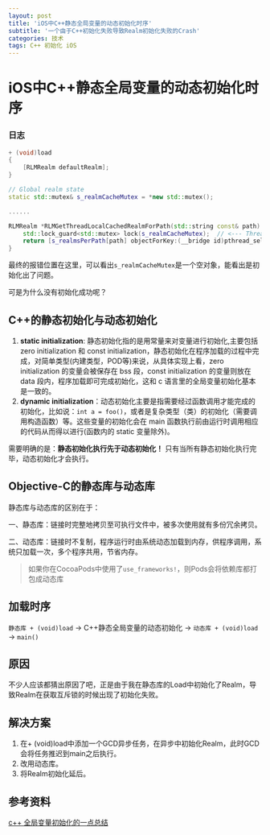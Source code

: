 ```yaml
---
layout: post
title: 'iOS中C++静态全局变量的动态初始化时序'
subtitle: '一个由于C++初始化失败导致Realm初始化失败的Crash'
categories: 技术
tags: C++ 初始化 iOS
---
```


# iOS中C++静态全局变量的动态初始化时序

### 日志

```objective-c
+ (void)load
{
    [RLMRealm defaultRealm];
}
```



```c++
// Global realm state
static std::mutex& s_realmCacheMutex = *new std::mutex();

......

RLMRealm *RLMGetThreadLocalCachedRealmForPath(std::string const& path) {
    std::lock_guard<std::mutex> lock(s_realmCacheMutex);  // <--- Thread 1: EXC_BAD_ACCESS (code=1, address=0x0)
    return [s_realmsPerPath[path] objectForKey:(__bridge id)pthread_self()];
}
```

最终的报错位置在这里，可以看出`s_realmCacheMutex`是一个空对象，能看出是初始化出了问题。

可是为什么没有初始化成功呢？

## C++的静态初始化与动态初始化

1. **static initialization**: 静态初始化指的是用常量来对变量进行初始化,主要包括 zero initialization 和 const initialization，静态初始化在程序加载的过程中完成，对简单类型(内建类型，POD等)来说，从具体实现上看，zero initialization 的变量会被保存在 bss 段，const initialization 的变量则放在 data 段内，程序加载即可完成初始化，这和 c 语言里的全局变量初始化基本是一致的。
2. **dynamic initialization**：动态初始化主要是指需要经过函数调用才能完成的初始化，比如说：`int a = foo()`，或者是复杂类型（类）的初始化（需要调用构造函数）等。这些变量的初始化会在 main 函数执行前由运行时调用相应的代码从而得以进行(函数内的 static 变量除外)。

需要明确的是：**静态初始化执行先于动态初始化！** 只有当所有静态初始化执行完毕，动态初始化才会执行。



## Objective-C的静态库与动态库

静态库与动态库的区别在于：

一、静态库：链接时完整地拷贝至可执行文件中，被多次使用就有多份冗余拷贝。

二、动态库：链接时不复制，程序运行时由系统动态加载到内存，供程序调用，系统只加载一次，多个程序共用，节省内存。

> 如果你在CocoaPods中使用了`use_frameworks!`，则Pods会将依赖库都打包成动态库

## 加载时序

`静态库 + (void)load` -> C++静态全局变量的动态初始化 -> `动态库 + (void)load` -> `main()`

## 原因

不少人应该都猜出原因了吧，正是由于我在静态库的Load中初始化了Realm，导致Realm在获取互斥锁的时候出现了初始化失败。

## 解决方案

1. 在+ (void)load中添加一个GCD异步任务，在异步中初始化Realm，此时GCD会将任务推迟到main之后执行。
2. 改用动态库。
3. 将Realm初始化延后。

## 参考资料

[c++ 全局变量初始化的一点总结](https://www.cnblogs.com/catch/p/4314256.html)